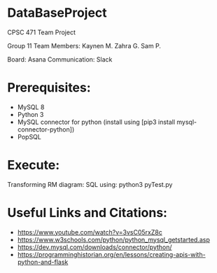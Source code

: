# DataBaseProject
CPSC 471 Team Project

Group 11 Team Members:
Kaynen M.
Zahra G.
Sam P.

Board: Asana
Communication: Slack


# Prerequisites:
- MySQL 8
- Python 3
- MySQL connector for python
    (install using [pip3 install mysql-connector-python])
- PopSQL


# Execute:
Transforming RM diagram: SQL
using: python3 pyTest.py 


# Useful Links and Citations:
- https://www.youtube.com/watch?v=3vsC05rxZ8c
- https://www.w3schools.com/python/python_mysql_getstarted.asp
- https://dev.mysql.com/downloads/connector/python/
- https://programminghistorian.org/en/lessons/creating-apis-with-python-and-flask
